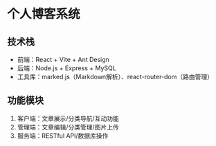# 个人博客系统

## 技术栈
- 前端：React + Vite + Ant Design
- 后端：Node.js + Express + MySQL
- 工具库：marked.js（Markdown解析）、react-router-dom（路由管理）

## 功能模块
1. 客户端：文章展示/分类导航/互动功能
2. 管理端：文章编辑/分类管理/图片上传
3. 服务端：RESTful API/数据库操作